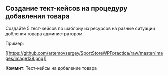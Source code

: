 ## Создание тект-кейсов на процедуру добавления товара

Создайте 5 тест-кейсов  по шаблону из ресурсов на разные ситуации добления товара администратором.

Пример:

[[https://github.com/artemovsergey/SportStoreWPFpractica/raw/master/images/image138.png]]

**Коммит**: Тест-кейсы на добаление товара
